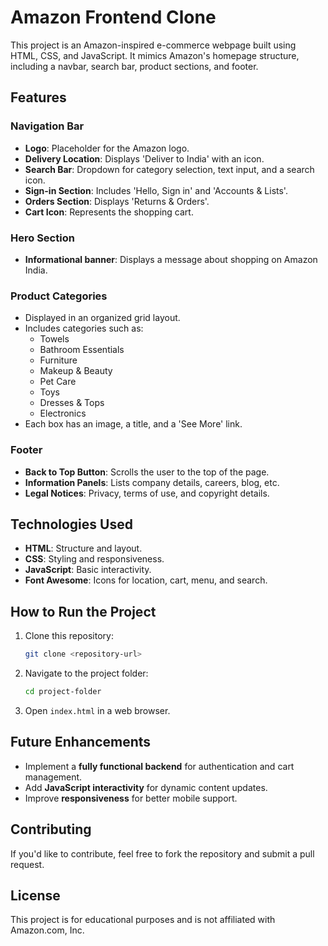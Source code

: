 # Amazon Frontend Clone

This project is an Amazon-inspired e-commerce webpage built using HTML, CSS, and JavaScript. It mimics Amazon's homepage structure, including a navbar, search bar, product sections, and footer.
## Features

### Navigation Bar
- **Logo**: Placeholder for the Amazon logo.
- **Delivery Location**: Displays 'Deliver to India' with an icon.
- **Search Bar**: Dropdown for category selection, text input, and a search icon.
- **Sign-in Section**: Includes 'Hello, Sign in' and 'Accounts & Lists'.
- **Orders Section**: Displays 'Returns & Orders'.
- **Cart Icon**: Represents the shopping cart.

### Hero Section
- **Informational banner**: Displays a message about shopping on Amazon India.

### Product Categories
- Displayed in an organized grid layout.
- Includes categories such as:
  - Towels
  - Bathroom Essentials
  - Furniture
  - Makeup & Beauty
  - Pet Care
  - Toys
  - Dresses & Tops
  - Electronics
- Each box has an image, a title, and a 'See More' link.

### Footer
- **Back to Top Button**: Scrolls the user to the top of the page.
- **Information Panels**: Lists company details, careers, blog, etc.
- **Legal Notices**: Privacy, terms of use, and copyright details.

## Technologies Used
- **HTML**: Structure and layout.
- **CSS**: Styling and responsiveness.
- **JavaScript**: Basic interactivity.
- **Font Awesome**: Icons for location, cart, menu, and search.


## How to Run the Project
1. Clone this repository:
   ```sh
   git clone <repository-url>
   ```
2. Navigate to the project folder:
   ```sh
   cd project-folder
   ```
3. Open `index.html` in a web browser.

## Future Enhancements
- Implement a **fully functional backend** for authentication and cart management.
- Add **JavaScript interactivity** for dynamic content updates.
- Improve **responsiveness** for better mobile support.

## Contributing
If you'd like to contribute, feel free to fork the repository and submit a pull request.

## License
This project is for educational purposes and is not affiliated with Amazon.com, Inc.

